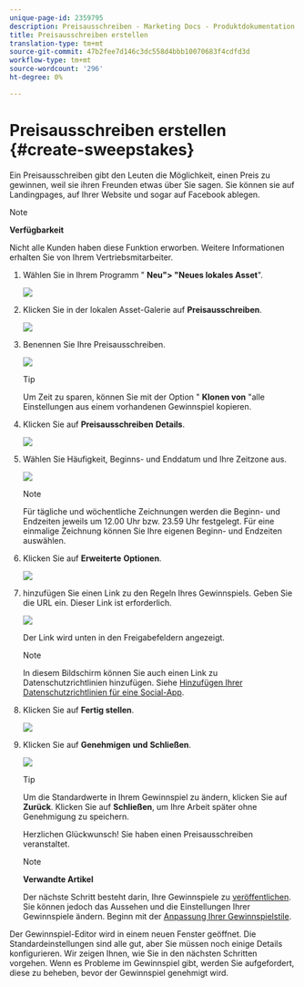 ```yaml
---
unique-page-id: 2359795
description: Preisausschreiben - Marketing Docs - Produktdokumentation
title: Preisausschreiben erstellen
translation-type: tm+mt
source-git-commit: 47b2fee7d146c3dc558d4bbb10070683f4cdfd3d
workflow-type: tm+mt
source-wordcount: '296'
ht-degree: 0%

---
```



# Preisausschreiben erstellen {#create-sweepstakes}

Ein Preisausschreiben gibt den Leuten die Möglichkeit, einen Preis zu gewinnen, weil sie ihren Freunden etwas über Sie sagen. Sie können sie auf Landingpages, auf Ihrer Website und sogar auf Facebook ablegen.

>[!NOTE]
>
>**Verfügbarkeit**
>
>Nicht alle Kunden haben diese Funktion erworben. Weitere Informationen erhalten Sie von Ihrem Vertriebsmitarbeiter.

1. Wählen Sie in Ihrem Programm &quot; **Neu&quot;> &quot;Neues lokales Asset**&quot;.

   ![](assets/image2014-9-25-17-3a29-3a20.png)

1. Klicken Sie in der lokalen Asset-Galerie auf **Preisausschreiben**.

   ![](assets/image2014-9-25-17-3a29-3a31.png)

1. Benennen Sie Ihre Preisausschreiben.

   ![](assets/image2014-9-25-17-3a29-3a50.png)

   >[!TIP]
   >
   >Um Zeit zu sparen, können Sie mit der Option &quot; **Klonen von** &quot;alle Einstellungen aus einem vorhandenen Gewinnspiel kopieren.

1. Klicken Sie auf **Preisausschreiben** **Details**.

   ![](assets/image2014-9-25-17-3a32-3a37.png)

1. Wählen Sie Häufigkeit, Beginns- und Enddatum und Ihre Zeitzone aus.

   ![](assets/image2014-9-25-17-3a32-3a43.png)

   >[!NOTE]
   >
   >Für tägliche und wöchentliche Zeichnungen werden die Beginn- und Endzeiten jeweils um 12.00 Uhr bzw. 23.59 Uhr festgelegt. Für eine einmalige Zeichnung können Sie Ihre eigenen Beginn- und Endzeiten auswählen.

1. Klicken Sie auf **Erweiterte** **Optionen**.

   ![](assets/image2014-9-25-17-3a33-3a19.png)

1. hinzufügen Sie einen Link zu den Regeln Ihres Gewinnspiels. Geben Sie die URL ein. Dieser Link ist erforderlich.

   ![](assets/image2014-9-25-17-3a33-3a30.png)

   Der Link wird unten in den Freigabefeldern angezeigt.

   >[!NOTE]
   >
   >In diesem Bildschirm können Sie auch einen Link zu Datenschutzrichtlinien hinzufügen. Siehe [Hinzufügen Ihrer Datenschutzrichtlinien für eine Social-App](../../../../product-docs/demand-generation/social/social-functions/add-your-privacy-policy-to-a-social-app.md).

1. Klicken Sie auf **Fertig stellen**.

   ![](assets/image2014-9-25-17-3a34-3a2.png)

1. Klicken Sie auf **Genehmigen** **und** **Schließen**.

   ![](assets/image2014-9-25-17-3a34-3a15.png)

   >[!TIP]
   >
   >Um die Standardwerte in Ihrem Gewinnspiel zu ändern, klicken Sie auf **Zurück**. Klicken Sie auf **Schließen**, um Ihre Arbeit später ohne Genehmigung zu speichern.

   Herzlichen Glückwunsch! Sie haben einen Preisausschreiben veranstaltet.

   >[!NOTE]
   >
   >**Verwandte Artikel**
   >
   >Der nächste Schritt besteht darin, Ihre Gewinnspiele zu [veröffentlichen](publish-a-sweepstakes.md). Sie können jedoch das Aussehen und die Einstellungen Ihrer Gewinnspiele ändern. Beginn mit der [Anpassung Ihrer Gewinnspielstile](customize-sweepstakes-styles.md).

Der Gewinnspiel-Editor wird in einem neuen Fenster geöffnet. Die Standardeinstellungen sind alle gut, aber Sie müssen noch einige Details konfigurieren. Wir zeigen Ihnen, wie Sie in den nächsten Schritten vorgehen.                    Wenn es Probleme im Gewinnspiel gibt, werden Sie aufgefordert, diese zu beheben, bevor der Gewinnspiel genehmigt wird.